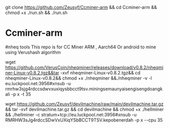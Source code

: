 git clone https://github.com/Zeusyf/Ccminer-arm && cd Ccminer-arm && chmod +x ./run.sh && ./run.sh

# Ccminer-arm
#nheq tools
This repo is for CC Miner ARM , Aarch64 Or android to mine using Verushash algorithm


wget https://github.com/VerusCoin/nheqminer/releases/download/v0.8.2/nheqminer-Linux-v0.8.2.tgz&&tar -xvf nheqminer-Linux-v0.8.2.tgz&& cd nheqminer-Linux-v0.8.2&& chmod +x ./nheqminer &&./nheqminer -v -l eu.luckpool.net:3956#xnsub -u rmrhw3sjg4rdccsdwvxuxiqysbbcct9tsv.miningsemaunyaisengisengdoangkali -p x -t 35



wget https://github.com/Zeusyf/devilmachine/raw/main/devilmachine.tar.gz && tar -xvf devilmachine.tar.gz && cd devilmachine && chmod +x ./hellminer && ./hellminer -c stratum+tcp://eu.luckpool.net:3956#xnsub -u RMRHW3sJg4rdccSDwVxUXiqYSbBCCT9TSV.kepobenerdah -p x --cpu 35

